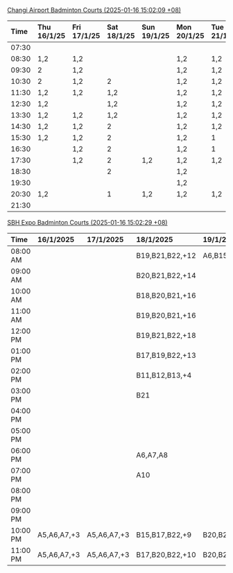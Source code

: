 [Changi Airport Badminton Courts (2025-01-16 15:02:09 +08)](https://www.carc.org.sg/FacilityBooking.aspx)

| Time   | Thu 16/1/25   | Fri 17/1/25   | Sat 18/1/25   | Sun 19/1/25   | Mon 20/1/25   | Tue 21/1/25   | Wed 22/1/25   |
|:-------|:--------------|:--------------|:--------------|:--------------|:--------------|:--------------|:--------------|
| 07:30  |               |               |               |               |               |               |               |
| 08:30  | 1,2           | 1,2           |               |               | 1,2           | 1,2           | 1,2           |
| 09:30  | 2             | 1,2           |               |               | 1,2           | 1,2           | 1,2           |
| 10:30  | 2             | 1,2           | 2             |               | 1,2           | 1,2           | 1,2           |
| 11:30  | 1,2           | 1,2           | 1,2           |               | 1,2           | 1,2           | 1,2           |
| 12:30  | 1,2           |               | 1,2           |               | 1,2           | 1,2           | 1,2           |
| 13:30  | 1,2           | 1,2           | 1,2           |               | 1,2           | 1,2           | 1,2           |
| 14:30  | 1,2           | 1,2           | 2             |               | 1,2           | 1,2           | 1,2           |
| 15:30  | 1,2           | 1,2           | 2             |               | 1,2           | 1             | 1,2           |
| 16:30  |               | 1,2           | 2             |               | 1,2           | 1             | 1,2           |
| 17:30  |               | 1,2           | 2             | 1,2           | 1,2           | 1,2           | 2             |
| 18:30  |               |               | 2             |               | 1,2           |               |               |
| 19:30  |               |               |               |               | 1,2           |               | 1,2           |
| 20:30  | 1,2           |               | 1             | 1,2           | 1,2           | 1,2           | 1,2           |
| 21:30  |               |               |               |               |               |               |               |

[SBH Expo Badminton Courts (2025-01-16 15:02:29 +08)](https://singaporebadmintonhall.getomnify.com/widgets/O3MRKGBH359GA55KHMG1RD)

| Time     | 16/1/2025   | 17/1/2025   | 18/1/2025       | 19/1/2025       | 20/1/2025       | 21/1/2025       | 22/1/2025       |
|:---------|:------------|:------------|:----------------|:----------------|:----------------|:----------------|:----------------|
| 08:00 AM |             |             | B19,B21,B22,+12 | A6,B15          | B19,B21,B22,+10 | B19,B21,B22,+14 | B19,B21,B22,+19 |
| 09:00 AM |             |             | B20,B21,B22,+14 |                 |                 | B19,B21,B22,+14 | B19,B21,B22,+19 |
| 10:00 AM |             |             | B18,B20,B21,+16 |                 |                 | B19,B21,B22,+17 | B19,B21,B22,+16 |
| 11:00 AM |             |             | B19,B20,B21,+16 |                 |                 | B19,B21,B22,+17 | B19,B21,B22,+17 |
| 12:00 PM |             |             | B19,B21,B22,+18 |                 |                 | B19,B21,B22,+14 | B19,B21,B22,+19 |
| 01:00 PM |             |             | B17,B19,B22,+13 |                 |                 | B19,B21,B22,+14 | B19,B21,B22,+19 |
| 02:00 PM |             |             | B11,B12,B13,+4  |                 |                 | B19,B21,B22,+16 | B19,B21,B22,+18 |
| 03:00 PM |             |             | B21             |                 |                 | B19,B20,B22,+6  | B19,B21,B22,+7  |
| 04:00 PM |             |             |                 |                 |                 | B17,B20,B22,+5  | B20,B21,B22,+4  |
| 05:00 PM |             |             |                 |                 |                 | B19,B21,B22,+10 | B14,B15,B16,+2  |
| 06:00 PM |             |             | A6,A7,A8        |                 |                 |                 |                 |
| 07:00 PM |             |             | A10             |                 |                 |                 |                 |
| 08:00 PM |             |             |                 |                 | B18,B20,B21,+3  |                 |                 |
| 09:00 PM |             |             |                 |                 | B19,B21,B22,+9  |                 |                 |
| 10:00 PM | A5,A6,A7,+3 | A5,A6,A7,+3 | B15,B17,B22,+9  | B20,B21,B22,+12 | A10,A8,A9,+6    | A10,A8,A9,+7    | A7,A8,A9,+6     |
| 11:00 PM | A5,A6,A7,+3 | A5,A6,A7,+3 | B17,B20,B22,+10 | B20,B21,B22,+13 | A10,A8,A9,+7    | A10,A8,A9,+7    | A7,A8,A9,+6     |
